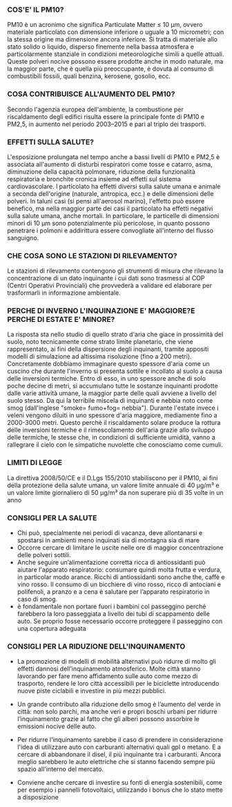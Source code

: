 ### COS'E' IL PM10?
PM10 è un acronimo che significa Particulate Matter ≤ 10 µm, ovvero materiale particolato con dimensione inferiore o uguale a 10 micrometri; 
con la stessa origine ma dimensione ancora inferiore. Si tratta di materiale allo stato solido o liquido, disperso finemente nella bassa atmosfera 
e particolarmente stanziale in condizioni meteorologiche simili a quelle attuali.
Queste polveri nocive possono essere prodotte anche in modo naturale, ma la maggior parte, che è quella più preoccupante, è dovuta al consumo di combustibili fossili,
quali benzina, kerosene, gosolio, ecc.

### COSA CONTRIBUISCE ALL'AUMENTO DEL PM10?
Secondo l'agenzia europea dell'ambiente, la combustione per riscaldamento degli edifici risulta essere la principale fonte di PM10 e PM2,5,
in aumento nel periodo 2003–2015 e pari al triplo dei trasporti.

### EFFETTI SULLA SALUTE?
L'esposizione prolungata nel tempo anche a bassi livelli di PM10 e PM2,5 è associata all'aumento di disturbi respiratori come tosse e catarro, asma,
diminuzione della capacità polmonare, riduzione della funzionalità respiratoria e bronchite cronica insieme ad effetti sul sistema cardiovascolare.
l particolato ha effetti diversi sulla salute umana e animale a seconda dell'origine (naturale, antropica, ecc.) e delle dimensioni delle polveri.
In taluni casi (si pensi all'aerosol marino), l'effetto può essere benefico, ma nella maggior parte dei casi il particolato ha effetti negativi sulla salute umana,
anche mortali. In particolare, le particelle di dimensioni minori di 10 μm sono potenzialmente più pericolose, in quanto possono penetrare i polmoni e addirittura 
essere convogliate all'interno del flusso sanguigno.

### CHE COSA SONO LE STAZIONI DI RILEVAMENTO?
Le stazioni di rilevamento contengono gli strumenti di misura che rilevano la concentrazione di un dato inquinante i cui dati sono trasmessi al 
COP (Centri Operativi Provinciali) che provvederà a validare ed elaborare per trasformarli in informazione ambientale.

### PERCHE DI INVERNO L'INQUINAZIONE E' MAGGIORE?E PERCHE DI ESTATE E' MINORE?
La risposta sta nello studio di quello strato d'aria che giace in prossimità del suolo, noto tecnicamente come strato limite planetario, che viene rappresentato, 
ai fini della dispersione degli inquinanti, tramite appositi modelli di simulazione ad altissima risoluzione (fino a 200 metri).
Concretamente dobbiamo immaginare questo spessore d'aria come un cuscino che durante l'inverno si presenta sottile e incollato al suolo a causa delle inversioni termiche. 
Entro di esso, in uno spessore anche di solo poche decine di metri, si accumulano tutte le sostanze inquinanti prodotte dalle varie attività umane, 
la maggior parte delle quali avviene a livello del suolo stesso. Da qui la terribile miscela di inquinanti e nebbia noto come smog (dall'inglese "smoke= fumo+fog= nebbia").
Durante l'estate invece i veleni vengono diluiti in uno spessore d'aria maggiore, mediamente fino a 2000-3000 metri. Questo perchè il riscaldamento solare produce la rottura
delle inversioni termiche e il rimescolamento dell'aria grazie allo sviluppo delle termiche, le stesse che, in condizioni di sufficiente umidità, vanno a rallegrare il cielo 
con le simpatiche nuvolette che conosciamo come cumuli.

### LIMITI DI LEGGE
La  direttiva  2008/50/CE  e  il  D.Lgs  155/2010  stabiliscono  per  il  PM10,  ai  fini  della  protezione  della  salute  umana, 
un valore limite annuale di 40 μg/m³ e un valore limite giornaliero di 50 μg/m³ da non superare più di 35 volte in un anno

### CONSIGLI PER LA SALUTE
- Chi può, specialmente nei periodi di vacanza, deve allontanarsi e spostarsi in ambienti meno inquinati sia di montagna sia di mare
- Occorre cercare di limitare le uscite nelle ore di maggior concentrazione delle polveri sottili.
- Anche seguire un’alimentazione corretta ricca di antiossidanti può aiutare l'apparato respiratorio: 
 consumare quindi molta frutta e verdura, in particolar modo arance. Ricchi di antiossidanti sono anche the, caffè e vino rosso.
 Il consumo di un bicchiere di vino rosso, ricco di antociani e polifenoli, a pranzo e a cena è salutare per l’apparato respiratorio in caso di smog.
- è fondamentale non portare fuori i bambini col passeggino perché farebbero la loro passeggiata a livello dei tubi di scappamento delle auto. 
 Se proprio fosse necessario occorre proteggere il passeggino con una copertura adeguata

### CONSIGLI PER LA RIDUZIONE DELL'INQUINAMENTO
- La promozione di modelli di mobilità alternativi può ridurre di molto gli effetti dannosi dell’inquinamento atmosferico. 
Molte città stanno lavorando per fare meno affidamento sulle auto come mezzo di trasporto, rendere le loro città accessibili per le biciclette 
introducendo nuove piste ciclabili e investire in più mezzi pubblici.

- Un grande contributo alla riduzione dello smog è l’aumento del verde in città: non solo parchi, ma anche veri e propri boschi urbani per ridurre 
l’inquinamento grazie al fatto che gli alberi possono assorbire le emissioni nocive delle auto. 

- Per ridurre l'inquinamento sarebbe il caso di prendere in considerazione l'idea di utilizzare auto con carburanti alternativi quali gpl o metano. 
E a cercare di abbandonare il disel, il più inquinante tra i carburanti. Ancora meglio sarebbero le auto elettriche che si stanno facendo sempre più spazio
all'interno del mercato.

- Conviene anche cercare di investire su fonti di energia sostenibili, come per esempio i pannelli fotovoltaici, utilizzando i bonus che lo stato mette a disposizione
